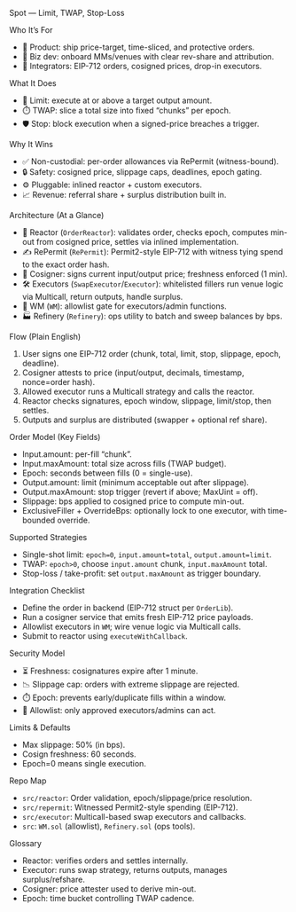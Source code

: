 Spot — Limit, TWAP, Stop-Loss

Who It’s For

- 🧭 Product: ship price-target, time-sliced, and protective orders.
- 🤝 Biz dev: onboard MMs/venues with clear rev-share and attribution.
- 🧩 Integrators: EIP-712 orders, cosigned prices, drop-in executors.

What It Does

- 🎯 Limit: execute at or above a target output amount.
- ⏱️ TWAP: slice a total size into fixed “chunks” per epoch.
- 🛡️ Stop: block execution when a signed-price breaches a trigger.

Why It Wins

- ✅ Non-custodial: per-order allowances via RePermit (witness-bound).
- 🔒 Safety: cosigned price, slippage caps, deadlines, epoch gating.
- ⚙️ Pluggable: inlined reactor + custom executors.
- 📈 Revenue: referral share + surplus distribution built in.

Architecture (At a Glance)

- 🧠 Reactor (`OrderReactor`): validates order, checks epoch, computes min-out from cosigned price, settles via inlined implementation.
- ✍️ RePermit (`RePermit`): Permit2-style EIP-712 with witness tying spend to the exact order hash.
- 🧾 Cosigner: signs current input/output price; freshness enforced (1 min).
- 🛠️ Executors (`SwapExecutor`/`Executor`): whitelisted fillers run venue logic via Multicall, return outputs, handle surplus.
- 🔐 WM (`WM`): allowlist gate for executors/admin functions.
- 🏭 Refinery (`Refinery`): ops utility to batch and sweep balances by bps.

Flow (Plain English)

1) User signs one EIP-712 order (chunk, total, limit, stop, slippage, epoch, deadline).
2) Cosigner attests to price (input/output, decimals, timestamp, nonce=order hash).
3) Allowed executor runs a Multicall strategy and calls the reactor.
4) Reactor checks signatures, epoch window, slippage, limit/stop, then settles.
5) Outputs and surplus are distributed (swapper + optional ref share).

Order Model (Key Fields)

- Input.amount: per-fill “chunk”.
- Input.maxAmount: total size across fills (TWAP budget).
- Epoch: seconds between fills (0 = single-use).
- Output.amount: limit (minimum acceptable out after slippage).
- Output.maxAmount: stop trigger (revert if above; MaxUint = off).
- Slippage: bps applied to cosigned price to compute min-out.
- ExclusiveFiller + OverrideBps: optionally lock to one executor, with time-bounded override.

Supported Strategies

- Single-shot limit: `epoch=0`, `input.amount=total`, `output.amount=limit`.
- TWAP: `epoch>0`, choose `input.amount` chunk, `input.maxAmount` total.
- Stop-loss / take-profit: set `output.maxAmount` as trigger boundary.

Integration Checklist

- Define the order in backend (EIP-712 struct per `OrderLib`).
- Run a cosigner service that emits fresh EIP-712 price payloads.
- Allowlist executors in `WM`; wire venue logic via Multicall calls.
- Submit to reactor using `executeWithCallback`.

Security Model

- ⏳ Freshness: cosignatures expire after 1 minute.
- 📉 Slippage cap: orders with extreme slippage are rejected.
- ⏱️ Epoch: prevents early/duplicate fills within a window.
- 🔐 Allowlist: only approved executors/admins can act.

Limits & Defaults

- Max slippage: 50% (in bps).
- Cosign freshness: 60 seconds.
- Epoch=0 means single execution.

Repo Map

- `src/reactor`: Order validation, epoch/slippage/price resolution.
- `src/repermit`: Witnessed Permit2-style spending (EIP-712).
- `src/executor`: Multicall-based swap executors and callbacks.
- `src`: `WM.sol` (allowlist), `Refinery.sol` (ops tools).

Glossary

- Reactor: verifies orders and settles internally.
- Executor: runs swap strategy, returns outputs, manages surplus/refshare.
- Cosigner: price attester used to derive min-out.
- Epoch: time bucket controlling TWAP cadence.

